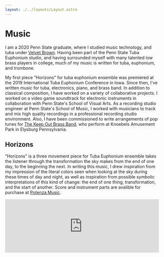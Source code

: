```yaml
---
layout: ./../layouts/Layout.astro
---
```


# Music

I am a 2020 Penn State graduate, where I studied music technology, and tuba under [Velvet Brown](https://velvetuba.com). Having been part of the Penn State Tuba Euphonium studio, and having surrounded myself with many talented low brass players in college, much of my music is written for tuba, euphonium, and trombone.

My first piece "Horizons" for tuba euphonium ensemble was premiered at the 2019 International Tuba Euphonium Conference in Iowa. Since then, I've written music for tuba, electronics, piano, and brass band. In addition to classical composition, I have worked on a variety of collaborative projects. I worked on a video game soundtrack for electronic instruments in collaboration with Penn State's School of Visual Arts. As a recording studio engineer at Penn State's School of Music, I worked with musicians to track and mix high quality recordings in a professional recording studio environment. Also, I have been commissioned to write arrangements of pop tunes for [The Keep Out Brass Band](https://www.instagram.com/keepoutbrassband), who perform at Knoebels Amusement Park in Elysburg Pennsylvania.

## Horizons

"Horizons" is a three movement piece for Tuba Euphonium ensemble takes the listener through the transformation the sky makes from the end of one day, to the beginning the next. In writing this music, I drew inspiration from my impression of the literal colors seen when looking at the sky during these times of day and night, as well as inspiration from possible symbolic interpretations of this kind of change: the end of one thing, transformation, and the start of another. Score and instrument parts are avalible for purchase at [Potenza Music](https://potenzamusic.com/product/horizons-for-tuba-euphonium-ensemble).

<iframe
  title="Horizons Movement 1"
  class="mb-4"
  width="100%"
  height="175"
  scrolling="no"
  frameBorder="no"
  allow="autoplay"
  src="https://w.soundcloud.com/player/?url=https%3A//api.soundcloud.com/tracks/618819741%3Fsecret_token%3Ds-v1n8JWLrsFC&color=%23ff5500&auto_play=false&hide_related=false&show_comments=false&show_user=true&show_reposts=false&show_teaser=true&visual=false"
/>
<iframe
  title="Horizons Movement 2"
  class="mb-4"
  width="100%"
  height="175"
  scrolling="no"
  frameBorder="no"
  allow="autoplay"
  src="https://w.soundcloud.com/player/?url=https%3A//api.soundcloud.com/tracks/618821568%3Fsecret_token%3Ds-U1MK8iKwqFc&color=%23ff5500&auto_play=false&hide_related=false&show_comments=false&show_user=true&show_reposts=false&show_teaser=true&visual=false"
/>
<iframe
  title="Horizons Movement 3"
  class="mb-4"
  width="100%"
  height="175"
  scrolling="no"
  frameBorder="no"
  allow="autoplay"
  src="https://w.soundcloud.com/player/?url=https%3A//api.soundcloud.com/tracks/618819816%3Fsecret_token%3Ds-XFouynViR5P&color=%23ff5500&auto_play=false&hide_related=false&show_comments=false&show_user=true&show_reposts=false&show_teaser=true&visual=false"
/>

## Through the Dark

Through the Dark is a piece for Tuba, Electronics, Piano, and Percussion. It was commissioned by the tuba player, and good friend, heard in the recording below.

<iframe
  title="Through the Dark"
  class="mb-4"
  width="100%"
  height="175"
  scrolling="no"
  frameBorder="no"
  allow="autoplay"
  src="https://w.soundcloud.com/player/?url=https%3A//api.soundcloud.com/tracks/901808749%3Fsecret_token%3Ds-ae155TFxZ9O&color=%23ff5500&auto_play=false&hide_related=false&show_comments=false&show_user=true&show_reposts=false&show_teaser=true&visual=false"
/>

## Song of Antecedence

This piece is a minimalist piece for piano and tuba. It was written to challenge the idea that solo tuba music mus be technically challenging to be considered a valid piece of repertoire. The recording below features my college tuba professor, Velvet Brown. Spitfire strings have also been added to this recording, but are not required for performance.

<iframe
  title="Song of"
  class="mb-4"
  width="100%"
  height="175"
  scrolling="no"
  frameBorder="no"
  allow="autoplay"
  src="https://w.soundcloud.com/player/?url=https%3A//api.soundcloud.com/tracks/902333935%3Fsecret_token%3Ds-kbF0FzYCZai&color=%23ff5500&auto_play=false&hide_related=false&show_comments=false&show_user=true&show_reposts=false&show_teaser=true&visual=false"
/>

## Since you scrolled this far...

Take a chance to check out this episode in College Marching's "Take the Field" documentary series made while I was in Penn State's marching band in 2018. I look back fondly on playing in the band, and I think this documentary does a fantastic job illustrating why.

<iframe
  class="w-full mx-auto mt-4"
  width="840"
  height="472.5"
  src="https://www.youtube.com/embed/RT2NiqEBpkM"
  title="YouTube video player"
  frameborder="0"
  allow="accelerometer; autoplay; clipboard-write; encrypted-media; gyroscope; picture-in-picture"
  allowfullscreen
/>
